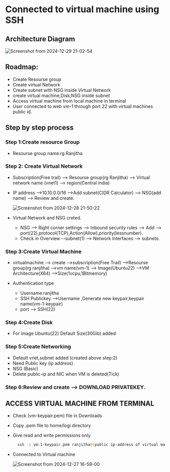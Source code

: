 # Connected to virtual machine using SSH

## Architecture Diagram

![Screenshot from 2024-12-29 21-02-54](https://github.com/user-attachments/assets/4d90e795-b58c-46ab-ad07-1c1d423cfa0a)


## Roadmap:
- Create Resourse group
- Create virtual Network
- Create subnet with NSG inside Virtual Network
- create virtual machine,Disk,NSG inside subnet
- Access virtual machine from local machine in terminal
- User connected to web vm-1 through port 22 with virtual machines public id.

## Step by step process

### Step 1:Create resource Group
     
- Resourse group name:rg Ranjitha

### Step 2: Create Virtual Network

- Subscription(Free trail) --> Resourse group(rg Ranjitha) --> Virtual network name (vnet1) --> region(Central india)

- IP address -->10.10.0.0/16 -->Add subnet(CIDR Calculator) --> NSG(add name) --> Review and create.

  ![Screenshot from 2024-12-28 21-50-22](https://github.com/user-attachments/assets/0158b57b-8266-41ff-93fd-fcf155c8cba6)



- Virtual Network and NSG creted.

  - NSG --> Right corner settings --> Inbound security rules --> Add --> port(22),protocol(TCP),Action(Allow),priority(lessnumber).
  - Check in Overview --subnet(1) --> Network Interfaces --> subnets.

### Step 3:Create Virtual Machine

-    virtualmachine --> create -->subscription(Free Trail) -->Resourse group(rg ranjitha) -->vm name(vm-1) --> Image(Ubuntu22) -->VM Architecture(X64) -->Size(1vcpu,1Bitmemory)

-   Authentication type
      - Username:ranjitha
      - SSH Publickey -->Username ,Generate new keypair,keypair name(vm-1-keypair)
      - port --> SSH(22)

### Step 4:Create Disk

 -  For image Ubuntu(22) Default Size(30Gib) added

### Step 5:Create Networking

 - Default vnet,subnet added (created above step:2)
 - Need Public key (ip address)
 - NSG (Basic)
 - Delete public-ip and NIC when VM is deleted(Tick)

### Step 6:Review and create --> DOWNLOAD PRIVATEKEY.

## ACCESS VIRTUAL MACHINE FROM TERMINAL

- Check (vm-keypair.pem) file in Downloads
- Copy .pem file to home/logi directory
- Give read and write permissions only

    ```bash
      ssh -i vm-1-keypair.pem ranjitha@(public ip-address of virtual machine)
     ```
- Connected to Virtual machine

  ![Screenshot from 2024-12-27 16-59-00](https://github.com/user-attachments/assets/25862e04-b38e-43c2-93e0-be7296e34857)







